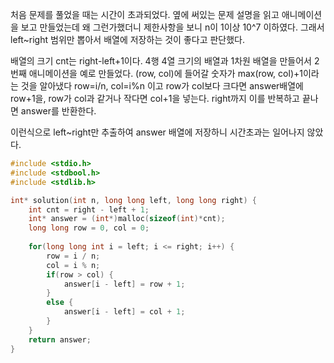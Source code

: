 처음 문제를 풀었을 때는 시간이 초과되었다. 옆에 써있는 문제 설명을 읽고 애니메이션을 보고 만들었는데 왜 그런가했더니
제한사항을 보니 n이 1이상 10^7 이하였다.
그래서 left~right 범위만 뽑아서 배열에 저장하는 것이 좋다고 판단했다.

배열의 크기 cnt는 right-left+1이다.
4행 4열 크기의 배열과 1차원 배열을 만들어서 2번째 애니메이션을 예로 만들었다.
(row, col)에 들어갈 숫자가 max(row, col)+1이라는 것을 알아냈다
row=i/n, col=i%n 이고 row가 col보다 크다면 answer배열에 row+1을, row가 col과 같거나 작다면 col+1을 넣는다.
right까지 이를 반복하고 끝나면 answer를 반환한다.

이런식으로 left~right만 추출하여 answer 배열에 저장하니 시간초과는 일어나지 않았다.

```C
#include <stdio.h>
#include <stdbool.h>
#include <stdlib.h>

int* solution(int n, long long left, long long right) {
    int cnt = right - left + 1;
    int* answer = (int*)malloc(sizeof(int)*cnt);
    long long row = 0, col = 0;
    
    for(long long int i = left; i <= right; i++) {
        row = i / n;
        col = i % n;
        if(row > col) {
            answer[i - left] = row + 1;
        }
        else {
            answer[i - left] = col + 1;
        }
    }
    return answer;
}
```

